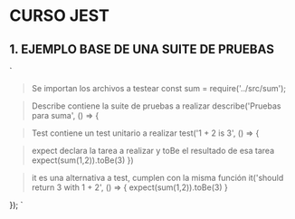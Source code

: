 # CURSO JEST
## 1. EJEMPLO BASE DE UNA SUITE DE PRUEBAS

`
> Se importan los archivos a testear
const sum = require('../src/sum');

>Describe contiene la suite de pruebas a realizar
describe('Pruebas para suma', () => {
  
  >Test contiene un test unitario a realizar
  test('1 + 2 is 3', () => {

>expect declara la tarea a realizar y toBe el resultado de esa tarea
    expect(sum(1,2)).toBe(3)
  })

>it es una alternativa a test, cumplen con la misma función
  it('should return 3 with 1 + 2', () => {
    expect(sum(1,2)).toBe(3)
  }

});
`